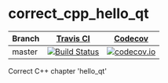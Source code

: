 # correct_cpp_hello_qt

Branch|[Travis CI](https://travis-ci.org)|[Codecov](https://www.codecov.io)
---|---|---
master|[![Build Status](https://travis-ci.org/richelbilderbeek/correct_cpp_hello_qt.svg?branch=master)](https://travis-ci.org/richelbilderbeek/correct_cpp_hello_qt)|[![codecov.io](https://codecov.io/github/richelbilderbeek/correct_cpp_hello_qt/coverage.svg?branch=master)](https://codecov.io/github/richelbilderbeek/correct_cpp_hello_qt/branch/master)

Correct C++ chapter 'hello_qt'
